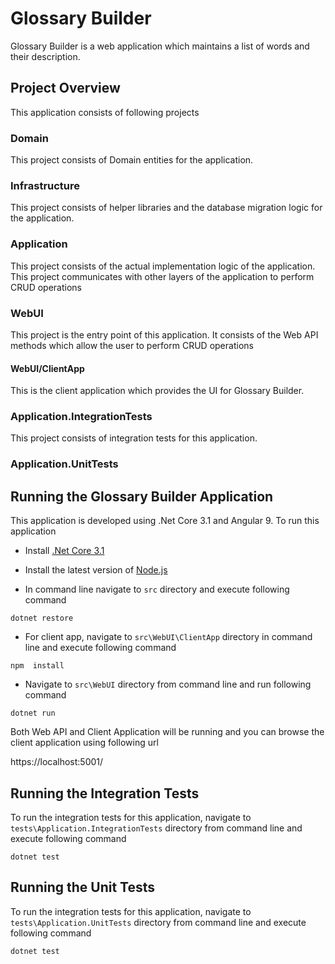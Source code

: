 # Glossary Builder
Glossary Builder is a web application which maintains a list of words and their description.

## Project Overview
This application consists of following projects

### Domain
This project consists of Domain entities for the application.

### Infrastructure
This project consists of helper libraries and the database migration logic for the application.

### Application
This project consists of the actual implementation logic of the application. This project communicates with other layers of the application to perform CRUD operations

### WebUI
This project is the entry point of this application. It consists of the Web API methods which allow the user to perform CRUD operations

#### WebUI/ClientApp
This is the client application which provides the UI for Glossary Builder.

### Application.IntegrationTests
This project consists of integration tests for this application. 

### Application.UnitTests

## Running the Glossary Builder Application
This application is developed using .Net Core 3.1 and Angular 9. To run this application
- Install [.Net Core 3.1](https://dotnet.microsoft.com/download/dotnet-core/3.1)

- Install the latest version of [Node.js](https://nodejs.org/en/download/)

- In command line navigate to `src` directory and execute following command
```
dotnet restore
```

- For client app, navigate to `src\WebUI\ClientApp` directory in command line and execute following command
```
npm  install
```

- Navigate to `src\WebUI` directory from command line and run following command
```
dotnet run
```

Both Web API and Client Application will be running and you can browse the client application using following url

https://localhost:5001/

## Running the Integration Tests
To run the integration tests for this application, navigate to `tests\Application.IntegrationTests` directory from command line and execute following command
```
dotnet test
```

## Running the Unit Tests
To run the integration tests for this application, navigate to `tests\Application.UnitTests` directory from command line and execute following command
```
dotnet test
```
